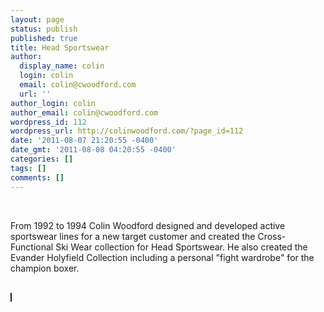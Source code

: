 ```yaml
---
layout: page
status: publish
published: true
title: Head Sportswear
author:
  display_name: colin
  login: colin
  email: colin@cwoodford.com
  url: ''
author_login: colin
author_email: colin@cwoodford.com
wordpress_id: 112
wordpress_url: http://colinwoodford.com/?page_id=112
date: '2011-08-07 21:20:55 -0400'
date_gmt: '2011-08-08 04:20:55 -0400'
categories: []
tags: []
comments: []
---
```



<div class="gallery">
	<br />
    <p align = "left">From 1992 to 1994 Colin Woodford designed and developed active sportswear lines for a new target customer and created the Cross-Functional Ski Wear collection for Head Sportswear. He also created the Evander Holyfield Collection including a personal "fight wardrobe" for the champion boxer.</p>
	<br />
	<div class="gallery-one-line">
		<a href="head-sportswear01.jpg" data-lightbox="head-sportswear">
		    <img border = "1" src="head-sportswear01.jpg" class="gallery-head-sportswear" alt="">
	    </a>
	<br />
		<a href="head-sportswear02.jpg" data-lightbox="head-sportswear">
		    <img border = "1" src="head-sportswear02.jpg" class="gallery-head-sportswear" alt="">
		</a>
	<br />
		<a href="head-sportswear03.jpg" data-lightbox="head-sportswear">
		    <img border = "1" src="head-sportswear03.jpg" class="gallery-head-sportswear" alt="">
		</a>
	<br />
		<a href="head-sportswear04.jpg" data-lightbox="head-sportswear">
		    <img border = "1" src="head-sportswear04.jpg" class="gallery-head-sportswear" alt="">
	    </a>
	<br />
		<a href="head-sportswear05.jpg" data-lightbox="head-sportswear">
		    <img border = "1" src="head-sportswear05.jpg" class="gallery-head-sportswear" alt="">
		</a>
	<br />
		<a href="head-sportswear06.jpg" data-lightbox="head-sportswear">
		    <img border = "1" src="head-sportswear06.jpg" class="gallery-head-sportswear" alt="">
		</a>
	<br />
		<a href="head-sportswear07.jpg" data-lightbox="head-sportswear">
		    <img border = "1" src="head-sportswear07.jpg" class="gallery-head-sportswear" alt="">
	    </a>
	</div>
</div>

